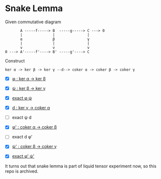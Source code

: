 # Snake Lemma

Given commutative diagram
```
       A -----f-----> B  -----g-----> C ---> 0
       |              |               |
       α              β               γ
       |              |               |
       v              v               v
0 ---> A'-----f'----> B' -----g'----> C
```
Construct
```
ker α -> ker β -> ker γ --d--> coker α -> coker β -> coker γ
```

- [x] [φ  : ker α -> ker β](src/category_theory/abelian/diagram_lemmas/kernel.lean#L66)
- [x] [ψ  : ker β -> ker γ](src/category_theory/abelian/diagram_lemmas/kernel.lean#L67)
- [x] [exact φ ψ](src/category_theory/abelian/diagram_lemmas/kernel.lean#L114)
- [x] [d  : ker γ -> coker α ](src/category_theory/abelian/diagram_lemmas/snake.lean/#L95)
- [ ] exact ψ d
- [x] [φ'  : coker α -> coker β](src/category_theory/abelian/diagram_lemmas/kernel.lean#L194)
- [ ] exact d φ'
- [x] [ψ'  : coker β -> coker γ](src/category_theory/abelian/diagram_lemmas/kernel.lean#L195)
- [x] [exact φ' ψ'](src/category_theory/abelian/diagram_lemmas/kernel.lean#L225)


It turns out that snake lemma is part of liquid tensor experiment now, so this repo is archived.
